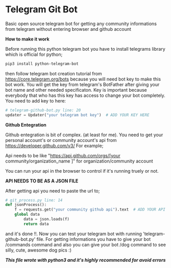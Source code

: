 # Telegram Git Bot

Basic open source telegram bot for getting any community informations from telegram without entering browser and github account

**How to make it work**

Before running this python telegram bot you have to install telegrams library which is official for python;

```sh
pip3 install python-telegram-bot
```
then follow telegram bot creation tutorial from https://core.telegram.org/bots because you will need bot key to make this bot work. You will get the key from telegram's BotFather after giving your bot name and other needed specificaton. Key is important because everybody that who has this key has access to change your bot completely. You need to add key to here:

```py
# telegram-github-bot.py line: 20
updater = Updater("your telegram bot key")	# ADD YOUR KEY HERE
```

**Github Entegration**

Github entegration is bit of complex. (at least for me).
You need to get your personal account's or community account's api from https://developer.github.com/v3/
For example;


Api needs to be like "https://api.github.com/orgs/[your community/organization_name ]" for organization/community account

You can run your api in the browser to control if it's running truely or not.

**API NEEDS TO BE AS A JSON FILE**

After getting api you need to paste the url to;

```py
# git_process.py line: 14
def jsonProcess():
	f = requests.get("your community github api").text 	# ADD YOUR API HERE
	global data
    	data = json.loads(f)
    	return data
```
and it's done !!.
Now you can test your telegram bot with running 'telegram-github-bot.py' file. 
For getting informations you have to give your bot /commands command and also you can give your bot /dog command to see silly, cute, awesome dog pics :)

***This file wrote with python3 and it's highly recommended for avoid errors***
